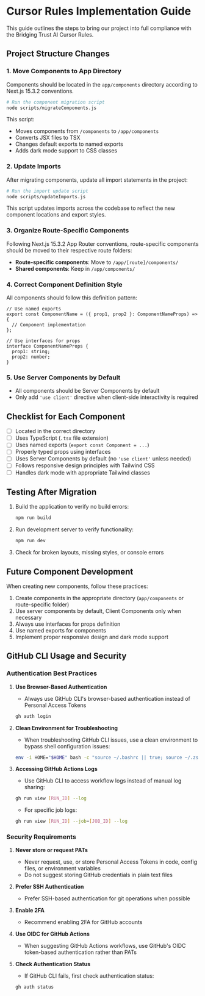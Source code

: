# Cursor Rules Implementation Guide

This guide outlines the steps to bring our project into full compliance with the Bridging Trust AI Cursor Rules.

## Project Structure Changes

### 1. Move Components to App Directory

Components should be located in the `app/components` directory according to Next.js 15.3.2 conventions.

```bash
# Run the component migration script
node scripts/migrateComponents.js
```

This script:

- Moves components from `/components` to `/app/components`
- Converts JSX files to TSX
- Changes default exports to named exports
- Adds dark mode support to CSS classes

### 2. Update Imports

After migrating components, update all import statements in the project:

```bash
# Run the import update script
node scripts/updateImports.js
```

This script updates imports across the codebase to reflect the new component locations and export styles.

### 3. Organize Route-Specific Components

Following Next.js 15.3.2 App Router conventions, route-specific components should be moved to their respective route folders:

- **Route-specific components**: Move to `/app/[route]/components/`
- **Shared components**: Keep in `/app/components/`

### 4. Correct Component Definition Style

All components should follow this definition pattern:

```tsx
// Use named exports
export const ComponentName = ({ prop1, prop2 }: ComponentNameProps) => {
  // Component implementation
};

// Use interfaces for props
interface ComponentNameProps {
  prop1: string;
  prop2: number;
}
```

### 5. Use Server Components by Default

- All components should be Server Components by default
- Only add `'use client'` directive when client-side interactivity is required

## Checklist for Each Component

- [ ] Located in the correct directory
- [ ] Uses TypeScript (`.tsx` file extension)
- [ ] Uses named exports (`export const Component = ...`)
- [ ] Properly typed props using interfaces
- [ ] Uses Server Components by default (no `'use client'` unless needed)
- [ ] Follows responsive design principles with Tailwind CSS
- [ ] Handles dark mode with appropriate Tailwind classes

## Testing After Migration

1. Build the application to verify no build errors:

   ```bash
   npm run build
   ```

2. Run development server to verify functionality:

   ```bash
   npm run dev
   ```

3. Check for broken layouts, missing styles, or console errors

## Future Component Development

When creating new components, follow these practices:

1. Create components in the appropriate directory (`app/components` or route-specific folder)
2. Use server components by default, Client Components only when necessary
3. Always use interfaces for props definition
4. Use named exports for components
5. Implement proper responsive design and dark mode support

## GitHub CLI Usage and Security

### Authentication Best Practices

1. **Use Browser-Based Authentication**
   - Always use GitHub CLI's browser-based authentication instead of Personal Access Tokens
   ```bash
   gh auth login
   ```

2. **Clean Environment for Troubleshooting**
   - When troubleshooting GitHub CLI issues, use a clean environment to bypass shell configuration issues:
   ```bash
   env -i HOME="$HOME" bash -c "source ~/.bashrc || true; source ~/.zshrc || true; gh auth status"
   ```

3. **Accessing GitHub Actions Logs**
   - Use GitHub CLI to access workflow logs instead of manual log sharing:
   ```bash
   gh run view [RUN_ID] --log
   ```
   - For specific job logs:
   ```bash
   gh run view [RUN_ID] --job=[JOB_ID] --log
   ```

### Security Requirements

1. **Never store or request PATs**
   - Never request, use, or store Personal Access Tokens in code, config files, or environment variables
   - Do not suggest storing GitHub credentials in plain text files

2. **Prefer SSH Authentication**
   - Prefer SSH-based authentication for git operations when possible

3. **Enable 2FA**
   - Recommend enabling 2FA for GitHub accounts

4. **Use OIDC for GitHub Actions**
   - When suggesting GitHub Actions workflows, use GitHub's OIDC token-based authentication rather than PATs

5. **Check Authentication Status**
   - If GitHub CLI fails, first check authentication status:
   ```bash
   gh auth status
   ```
